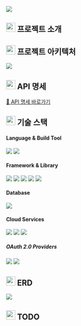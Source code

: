 <img src="https://user-images.githubusercontent.com/93714741/196025954-a59a6e85-1a6c-4bc1-b198-1036d96c8419.png">

## <img height="25px" src="https://user-images.githubusercontent.com/93714741/196025893-de4f3e23-9271-46e9-a6a3-ee1eb69f2cf9.png"> 프로젝트 소개

## <img height="25px" src="https://user-images.githubusercontent.com/93714741/196025893-de4f3e23-9271-46e9-a6a3-ee1eb69f2cf9.png"> 프로젝트 아키텍처
<div>
<img src="https://user-images.githubusercontent.com/93714741/196023117-fd6ac7eb-8783-49a3-b948-2d800c4b8ff0.png">
</div>

## <img height="25px" src="https://user-images.githubusercontent.com/93714741/196025893-de4f3e23-9271-46e9-a6a3-ee1eb69f2cf9.png"> API 명세
[📌 API 명세 바로가기 ](https://www.notion.so/7d509ec7b5cb4d15a1b034fdb77b19bf?v=2edc097490604d28bf1db139db339678)


## <img height="25px" src="https://user-images.githubusercontent.com/93714741/196025893-de4f3e23-9271-46e9-a6a3-ee1eb69f2cf9.png"> 기술 스택
#### Language & Build Tool
<div>
    <img src="https://img.shields.io/badge/JAVA-007396?style=for-the-badge&logo=java&logoColor=white">
    <img src="https://img.shields.io/badge/GRADLE-02303A?style=for-the-badge&logo=GRADLE&logoColor=white">
</div>

#### Framework & Library
<div>
<img src="https://img.shields.io/badge/NGINX-009639?style=for-the-badge&logo=NGINX&logoColor=white"/>
    <img src="https://img.shields.io/badge/Spring%20Boot-6DB33F?style=for-the-badge&logo=SpringBoot&logoColor=white">
    <img src="https://img.shields.io/badge/Spring%20Security-6DB33F?style=for-the-badge&logo=SpringSecurity&logoColor=white">
    <img src="https://img.shields.io/badge/Spring%20Data%20JPA-6DB33F?style=for-the-badge&logo=SpringBoot&logoColor=white">
    <img src="https://img.shields.io/badge/Junit5-25A162?style=for-the-badge&logo=Junit5&logoColor=white">
</div>


#### Database
<div>
    <img src="https://img.shields.io/badge/MySQL-4479A1?style=for-the-badge&logo=MySQL&logoColor=white">
</div>

#### Cloud Services
<div>
    <img src="https://img.shields.io/badge/Amazon%20EC2-232F3E?style=for-the-badge&logo=Amazon EC2&logoColor=FF9A00">
<img src="https://img.shields.io/badge/AWS%20RDS-232F3E?style=for-the-badge&logo=AmazonAWS&logoColor=FF9A00"/>
<img src="https://img.shields.io/badge/AWS%20S3-232F3E?style=for-the-badge&logo=AmazonAWS&logoColor=FF9A00"/>
</div>

##### OAuth 2.0 Providers
<div>
    <img src="https://img.shields.io/badge/KAKAO-FFCD00?style=for-the-badge&logo=KAKAO&logoColor=black">
    <img src="https://img.shields.io/badge/NAVER-03C75A?style=for-the-badge&logo=NAVER&logoColor=white">
</div>

## <img height="25px" src="https://user-images.githubusercontent.com/93714741/196025893-de4f3e23-9271-46e9-a6a3-ee1eb69f2cf9.png"> ERD
<div>
<img src="https://user-images.githubusercontent.com/93714741/196023171-16234533-5ce7-4554-960e-154be3a00a7d.png">
</div>

## <img height="25px" src="https://user-images.githubusercontent.com/93714741/196025893-de4f3e23-9271-46e9-a6a3-ee1eb69f2cf9.png"> TODO